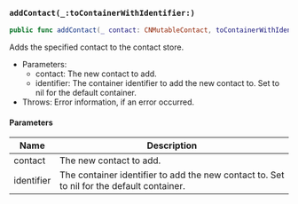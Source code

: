 ### `addContact(_:toContainerWithIdentifier:)`

```swift
public func addContact(_ contact: CNMutableContact, toContainerWithIdentifier identifier: String? = nil) throws
```

Adds the specified contact to the contact store.
- Parameters:
  - contact: The new contact to add.
  - identifier: The container identifier to add the new contact to. Set to nil for the default container.
- Throws: Error information, if an error occurred.

#### Parameters

| Name | Description |
| ---- | ----------- |
| contact | The new contact to add. |
| identifier | The container identifier to add the new contact to. Set to nil for the default container. |